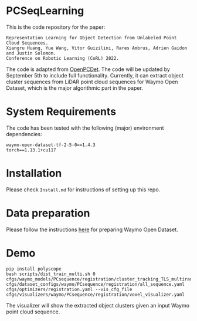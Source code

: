 

# PCSeqLearning

This is the code repository for the paper:

```
Representation Learning for Object Detection from Unlabeled Point Cloud Sequences.
Xiangru Huang, Yue Wang, Vitor Guizilini, Rares Ambrus, Adrien Gaidon and Justin Solomon.
Conference on Robotic Learning (CoRL) 2022.
```

The code is adapted from [OpenPCDet](https://github.com/open-mmlab/OpenPCDet). The code will be updated by September 5th to include full functionality. Currently, it can extract object cluster sequences from LiDAR point cloud sequences for Waymo Open Dataset, which is the major algorithmic part in the paper.

# System Requirements

The code has been tested with the following (major) environment dependencies:
```
waymo-open-dataset-tf-2-5-0==1.4.3
torch==1.13.1+cu117
```

# Installation

Please check `Install.md` for instructions of setting up this repo. 

# Data preparation
Please follow the instructions [here](https://github.com/xiangruhuang/PCSeqLearning/blob/main/docs/GETTING_STARTED.md) for preparing Waymo Open Dataset.

# Demo
```
pip install polyscope
bash scripts/dist_train_multi.sh 0 cfgs/waymo_models/PCsequence/registration/cluster_tracking_TLS_multiradius_every8.yaml cfgs/dataset_configs/waymo/PCsequence/registration/all_sequence.yaml cfgs/optimizers/registration.yaml --vis_cfg_file cfgs/visualizers/waymo/PCsequence/registration/voxel_visualizer.yaml
```

The visualizer will show the extracted object clusters given an input Waymo point cloud sequence.
